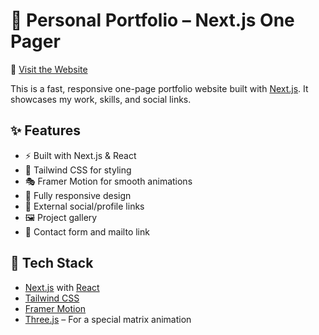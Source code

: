 # 🚀 Personal Portfolio – Next.js One Pager
🔗 [Visit the Website](https://noahbachmann.vercel.app/)

This is a fast, responsive one-page portfolio website built with [Next.js](https://nextjs.org/). It showcases my work, skills, and social links.

## ✨ Features

- ⚡️ Built with Next.js & React
- 💅 Tailwind CSS for styling
- 🎭 Framer Motion for smooth animations
- 📱 Fully responsive design
- 🔗 External social/profile links
- 🖼️ Project gallery
- 📧 Contact form and mailto link

## 🔧 Tech Stack

- [Next.js](https://nextjs.org/) with [React](https://react.dev/)
- [Tailwind CSS](https://tailwindcss.com/)
- [Framer Motion](https://www.framer.com/motion/)
- [Three.js](https://threejs.org/) – For a special matrix animation
